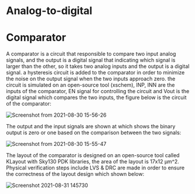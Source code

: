 # Analog-to-digital

# Comparator

A comparator is a circuit that responsible to compare two input analog signals, and the output is a digital signal that indicating which signal is larger than the other, so it takes two analog inputs and the output is a digital signal. a hysteresis circuit is added to the comparator in order to minimize the noise on the output signal when the two inputs approach zero. the circuit is simulated on an open-source tool (xschem), INP, INN are the inputs of the comparator, EN signal for controlling the circuit and Vout is the digital signal which compares the two inputs, the figure below is the circuit of the comparator:

![Screenshot from 2021-08-30 15-56-26](https://user-images.githubusercontent.com/87280599/131502547-f5b01ade-3f33-434e-99b3-28273cab41e7.png)

The output and the input signals are shown at which shows the binary output is zero or one based on the comparison between the two signals:

![Screenshot from 2021-08-30 15-55-47](https://user-images.githubusercontent.com/87280599/131504534-fc590af9-facc-4fc3-b565-48dd333e9d7a.png)

The layout of the comparator is designed on an open-source tool called KLayout with Sky130 PDK libraries, the area of the layout is 17x12 µm^2. Physical verification steps include LVS & DRC are made in order to ensure the correctness of the layout design which shown below:  

![Screenshot 2021-08-31 145730](https://user-images.githubusercontent.com/87280599/131506515-91726b93-1f5b-4c41-b6b0-45e43c92f824.jpg)






